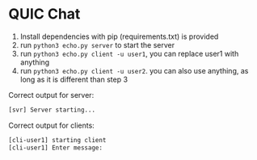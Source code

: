 # QUIC Chat

1. Install dependencies with pip (requirements.txt) is provided
2. run `python3 echo.py server` to start the server
3. run `python3 echo.py client -u user1`, you can replace user1 with anything
4. run `python3 echo.py client -u user2`. you can also use anything, as long as it is different than step 3


Correct output for server:
```sh
[svr] Server starting...
```


Correct output for clients:

```sh
[cli-user1] starting client
[cli-user1] Enter message:
```
